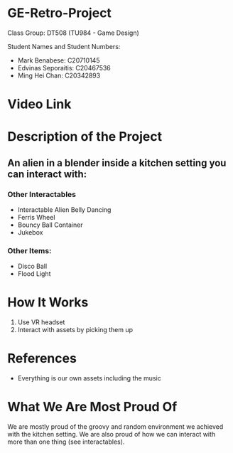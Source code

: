 # GE-Retro-Project

Class Group: DT508 (TU984 - Game Design)

Student Names and Student Numbers:
- Mark Benabese: C20710145
- Edvinas Seporaitis: C20467536
- Ming Hei Chan: C20342893

# Video Link

# Description of the Project
## An alien in a blender inside a kitchen setting you can interact with:
### Other Interactables
- Interactable Alien Belly Dancing
- Ferris Wheel
- Bouncy Ball Container
- Jukebox

### Other Items:
- Disco Ball
- Flood Light

# How It Works
1) Use VR headset
2) Interact with assets by picking them up

# References
- Everything is our own assets including the music

# What We Are Most Proud Of
We are mostly proud of the groovy and random environment we achieved with the kitchen setting. We are also proud of how we can interact with more than one thing (see interactables).
